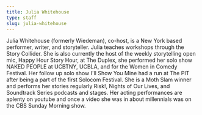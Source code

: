 ```yaml
---
title: Julia Whitehouse
type: staff
slug: julia-whitehouse
---
```

Julia Whitehouse (formerly Wiedeman), co-host, is a New York based performer, writer, and storyteller. Julia teaches workshops through the Story Collider.  She is also currently the host of the weekly storytelling open mic, Happy Hour Story Hour, at The Duplex, she performed her solo show NAKED PEOPLE at UCBTNY, UCBLA, and for the Women in Comedy Festival. Her follow up solo show I'll Show You Mine had a run at The PIT after being a part of the first Solocom Festival. She is a Moth Slam winner and performs her stories regularly Risk!, Nights of Our Lives, and Soundtrack Series podcasts and stages. Her acting performances are aplenty on youtube and once a video she was in about millennials was on the CBS Sunday Morning show.
